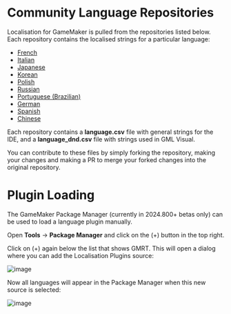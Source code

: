 # Community Language Repositories

Localisation for GameMaker is pulled from the repositories listed below. Each repository contains the localised strings for a particular language:

* [French](https://github.com/YoYoGames/IDE_Localisation_French)
* [Italian](https://github.com/YoYoGames/IDE_Localisation_Italian)
* [Japanese](https://github.com/YoYoGames/IDE_Localisation_Japanese)
* [Korean](https://github.com/YoYoGames/IDE_Localisation_Korean)
* [Polish](https://github.com/YoYoGames/IDE_Localisation_Polish)
* [Russian](https://github.com/YoYoGames/IDE_Localisation_Russian)
* [Portuguese (Brazilian)](https://github.com/YoYoGames/IDE_Localisation_PortugueseBrazilian)
* [German](https://github.com/YoYoGames/IDE_Localisation_German)
* [Spanish](https://github.com/YoYoGames/IDE_Localisation_Spanish)
* [Chinese](https://github.com/YoYoGames/IDE_Localisation_Chinese)

Each repository contains a **language.csv** file with general strings for the IDE, and a **language_dnd.csv** file with strings used in GML Visual.

You can contribute to these files by simply forking the repository, making your changes and making a PR to merge your forked changes into the original repository.

# Plugin Loading

The GameMaker Package Manager (currently in 2024.800+ betas only) can be used to load a language plugin manually.

Open **Tools** -> **Package Manager** and click on the (+) button in the top right.

Click on (+) again below the list that shows GMRT. This will open a dialog where you can add the Localisation Plugins source:

![image](https://github.com/user-attachments/assets/be18680d-49b1-4807-b71b-a557bf7a603f)

Now all languages will appear in the Package Manager when this new source is selected:

![image](https://github.com/user-attachments/assets/5fa8de50-9bcb-4780-a48e-b9458dec99d2)

